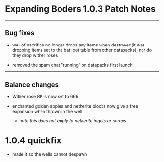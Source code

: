 # **Expanding Boders 1.0.3 Patch Notes**

---
## **Bug fixes**

* well of sacrifice no longer drops any items when destroyed(it was dropping items set to the bat loot table from other datapacks), nor do they drop wither roses

* removed the spam chat "running" on datapacks first launch


---

## **Balance changes**

* Wither rose BP is now set to 666

* enchanted golden apples and netherite blocks now give a free expansion when thrown in the well

    * _note this does not apply to netherite ingots or scraps_

# 1.0.4 quickfix

* made it so the wells cannot despawn